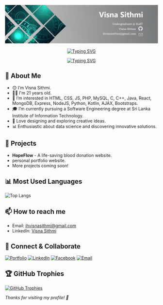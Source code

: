 
<picture>
  <source media="(prefers-color-scheme: dark)" srcset="Linkedin banner.jpg">
  <source media="(prefers-color-scheme: light)" srcset="Linkedin banner.jpg">
  <img src="Linkedin banner.jpg">
</picture>

<div align="center">

<!-- Light mode (black text) -->
[![Typing SVG](https://readme-typing-svg.demolab.com?font=Fira+Code&size=22&pause=1000&color=000000&center=true&vCenter=true&width=600&lines=Hi+%F0%9F%91%8B+I'm+Visna+Sithmi;Data+Science+Undergraduate;Fullstack+Developer;Always+Learning+New+Things#gh-light-mode-only)](https://git.io/typing-svg)

<!-- Dark mode (white text) -->
[![Typing SVG](https://readme-typing-svg.demolab.com?font=Fira+Code&size=22&pause=1000&color=FFFFFF&center=true&vCenter=true&width=600&lines=Hi+%F0%9F%91%8B+I'm+Visna+Sithmi;Data+Science+Undergraduate;Fullstack+Developer;Always+Learning+New+Things#gh-dark-mode-only)](https://git.io/typing-svg)

</div>






## 🚀 About Me
- 😊 I’m Visna Sithmi.
- 👦🏻 I'm 21 years old.
- 👀 I’m interested in HTML, CSS, JS, PHP, MySQL, C, C++, Java, React, MongoDB, Express, NodeJS, Python, Kotlin, AJAX, Bootstraps.
- 🎓 I’m currently pursuing a Software Engineering degree at Sri Lanka Institute of Information Technology.
- 🎨 Love designing and exploring creative ideas.
- 📊 Enthusiastic about data science and discovering innovative solutions.

## 📂 Projects
- **HopeFlow** - A life-saving blood donation website.
- personal portfolio website.
- More projects coming soon!
## 📊 Most Used Languages

![Top Langs](https://github-readme-stats.vercel.app/api/top-langs/?username=Visna-Sithmi&layout=compact&langs_count=8&theme=dark)

## 📫 How to reach me

- Email: ihvisnasithmi@gmail.com
- LinkedIn: [Visna Sithmi](https://www.linkedin.com/in/visna-sithmi/)

## 🤝 Connect & Collaborate

[![Portfolio](https://img.shields.io/badge/Portfolio-9146FF?style=for-the-badge&logo=about.me&logoColor=white)](https://your-portfolio-link.com)
[![LinkedIn](https://img.shields.io/badge/LinkedIn-0077B5?style=for-the-badge&logo=linkedin&logoColor=white)](https://www.linkedin.com/in/visna-sithmi/)
[![Facebook](https://img.shields.io/badge/Facebook-1877F2?style=for-the-badge&logo=facebook&logoColor=white)](https://www.facebook.com/share/hcBunoQuq934PTRo/?mibextid=qi2Omg)
[![Email](https://img.shields.io/badge/Email-D14836?style=for-the-badge&logo=gmail&logoColor=white)](mailto:ihvisnasithmi@gmail.com)

## 🏆 GitHub Trophies

[![GitHub Trophies](https://github-profile-trophy.vercel.app/?username=Visna-Sithmi&theme=darkhub&no-bg=true&no-frame=true)](https://github.com/ryo-ma/github-profile-trophy)

*Thanks for visiting my profile! 💖*


